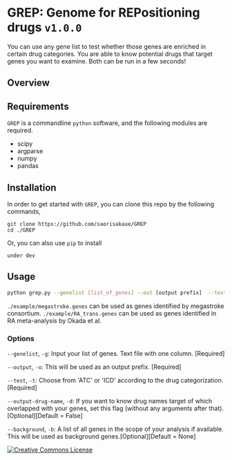 # GREP: Genome for REPositioning drugs `v1.0.0`
You can use any gene list to test whether those genes are enriched in certain drug categories.
You are able to know potential drugs that target genes you want to examine.
Both can be run in a few seconds!

## Overview

## Requirements
`GREP` is a commandline `python` software, and the following modules are required.
- scipy
- argparse
- numpy
- pandas

## Installation
In order to get started with `GREP`, you can clone this repo by the following commands,
```{bash}
git clone https://github.com/saorisakaue/GREP
cd ./GREP
```
Or, you can also use `pip` to install
```{bash}
under dev
```

## Usage
```bash
python grep.py --genelist [list_of_genes] --out [output prefix]  --test [ATC or ICD]
```

`./example/megastroke.genes` can be used as genes identified by megastroke consortium.
`./example/RA_trans.genes` can be used as genes identified in RA meta-analysis by Okada et al.

### Options
`--genelist`, `-g`:  Input your list of genes. Text file with one column. [Required]

`--output`, `-o`:  This will be used as an output prefix. [Required]

`--test`, `-t`:  Choose from 'ATC' or 'ICD' according to the drug categorization. [Required]

`--output-drug-name`, `-d`:  If you want to know drug names target of which overlapped with your genes, set this flag (without any arguments after that).[Optional][Default = False]

`--background`, `-b`: A list of all genes in the scope of your analysis if available. This will be used as background genes.[Optional][Default = None]

<a rel="license" href="http://creativecommons.org/licenses/by-nc-nd/3.0/"><img alt="Creative Commons License" style="border-width:0" src="https://i.creativecommons.org/l/by-nc-nd/3.0/88x31.png" /></a><br />
